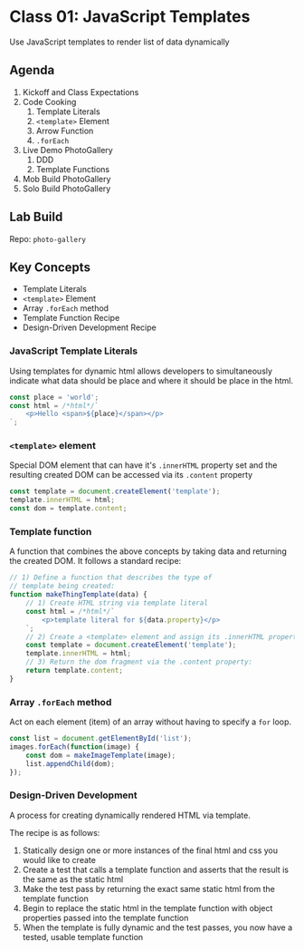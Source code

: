 Class 01: JavaScript Templates
===

Use JavaScript templates to render list of data dynamically

## Agenda

1. Kickoff and Class Expectations
1. Code Cooking
    1. Template Literals
    1. `<template>` Element
    1. Arrow Function
    1. `.forEach`
1. Live Demo PhotoGallery
    1. DDD
    1. Template Functions
1. Mob Build PhotoGallery
1. Solo Build PhotoGallery

## Lab Build

Repo: `photo-gallery`

## Key Concepts

* Template Literals
* `<template>` Element
* Array `.forEach` method
* Template Function Recipe
* Design-Driven Development Recipe

### JavaScript Template Literals

Using templates for dynamic html allows developers to simultaneously indicate what data should be place and where it should be place in the html.

```js
const place = 'world';
const html = /*html*/`
    <p>Hello <span>${place}</span></p>
`;
```

### `<template>` element

Special DOM element that can have it's `.innerHTML` property set and
the resulting created DOM can be accessed via its `.content` property

```js
const template = document.createElement('template');
template.innerHTML = html;
const dom = template.content;
```

### Template function

A function that combines the above concepts by taking data and
returning the created DOM. It follows a standard recipe:

```js
// 1) Define a function that describes the type of 
// template being created:
function makeThingTemplate(data) {
    // 1) Create HTML string via template literal
    const html = /*html*/`
        <p>template literal for ${data.property}</p>
    `;
    // 2) Create a <template> element and assign its .innerHTML property
    const template = document.createElement('template');
    template.innerHTML = html;
    // 3) Return the dom fragment via the .content property:
    return template.content;
}
```

### Array `.forEach` method

Act on each element (item) of an array without having to specify
a `for` loop.

```js
const list = document.getElementById('list');
images.forEach(function(image) {
    const dom = makeImageTemplate(image);
    list.appendChild(dom);
});
```

### Design-Driven Development

A process for creating dynamically rendered HTML via template.

The recipe is as follows:

1. Statically design one or more instances of the final html
and css you would like to create
2. Create a test that calls a template function and asserts
that the result is the same as the static html
3. Make the test pass by returning the exact same static html 
from the template function
4. Begin to replace the static html in the template function with 
object properties passed into the template function
5. When the template is fully dynamic and the test passes, 
you now have a tested, usable template function 



